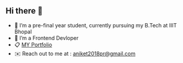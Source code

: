 ## Hi there 👋

- 🔭 I’m a pre-final year student, currently pursuing my B.Tech at IIIT Bhopal
- 🌱 I’m a Frontend Devloper
- :clipboard: [MY Portfolio](https://itsakarya.github.io/MY_Porfolio/)
- :envelope: Reach out to me at : aniket2018pr@gmail.com 



<!--
**itsakarya/itsakarya** is a ✨ _special_ ✨ repository because its `README.md` (this file) appears on your GitHub profile.

Here are some ideas to get you started:

- 🔭 I’m currently working on ...
- 🌱 I’m currently learning ...
- 👯 I’m looking to collaborate on ...
- 🤔 I’m looking for help with ...
- 💬 Ask me about ...
- 📫 How to reach me: ...
- 😄 Pronouns: ...
- ⚡ Fun fact: ...
-->
